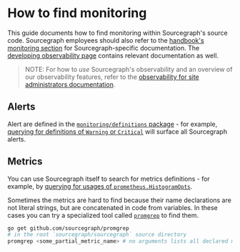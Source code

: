 # How to find monitoring

This guide documents how to find monitoring within Sourcegraph's source code.
Sourcegraph employees should also refer to the [handbook's monitoring section](https://about.sourcegraph.com/handbook/engineering/observability/monitoring) for Sourcegraph-specific documentation.
The [developing observability page](../background-information/observability/index.md) contains relevant documentation as well.

> NOTE: For how to *use* Sourcegraph's observability and an overview of our observability features, refer to the [observability for site administrators documentation](../../admin/observability/index.md).

## Alerts

Alert are defined in the [`monitoring/definitions` package](https://k8s.sgdev.org/github.com/sourcegraph/sourcegraph/-/tree/monitoring/definitions) - for example, [querying for definitions of `Warning` or `Critical`](https://sourcegraph.com/search?q=repo:%5Egithub%5C.com/sourcegraph/sourcegraph%24+file:monitoring/definitions+Warning:+:%5B_%5Cn%5D+OR+Critical:+:%5B_%5Cn%5D&patternType=structural) will surface all Sourcegraph alerts.

## Metrics

You can use Sourcegraph itself to search for metrics definitions - for example, by [querying for usages of `prometheus.HistogramOpts`](https://sourcegraph.com/search?q=repo:%5Egithub%5C.com/sourcegraph/sourcegraph%24+prometheus.HistogramOpts%7B+:%5B_%5D+%7D+&patternType=structural).

Sometimes the metrics are hard to find because their name declarations are not literal strings, but are concatenated in code from variables.
In these cases you can try a specialized tool called [`promgrep`](https://github.com/sourcegraph/promgrep) to find them.

```sh
go get github.com/sourcegraph/promgrep
# in the root `sourcegraph/sourcegraph` source directory
promgrep <some_partial_metric_name> # no arguments lists all declared metrics
```
